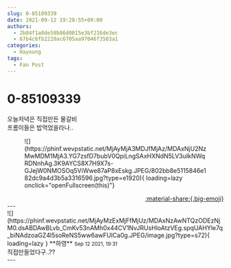 ```yaml
---
slug: 0-85109339
date: 2021-09-12 19:28:55+09:00
authors:
  - 2b04f1a8de58b86d0015e3bf216de3ec
  - 67b4c6fb2220ac6705aa97046f3503a1
categories:
  - Hayoung
tags:
  - Fan Post
---
```


# 0-85109339

<div class="post-container" markdown="1">
<div class="content-container md-sidebar__scrollwrap" markdown="1">

오늘저녁은 직접만든 물갈비<br>프롬이들은 밥먹었을라나..
<figure markdown="1">
![](https://phinf.wevpstatic.net/MjAyMjA3MDJfMjAz/MDAxNjU2NzMwMDM1MjA3.YG7zsfD7bubV0QpiLngSAxHXNdN5LV3uIkNWqRDNnhAg.3K9AYCS8X7H9X7s-GJejW0NMOSOq5ViWwe87aP8xEskg.JPEG/802bb8e5115846e182dc9a4d3b5a3316596.jpg?type=e1920){ loading=lazy onclick="openFullscreen(this)"}
</figure>


</div>
</div>

<div style="text-align: right;" markdown="1">
<a href="https://weverse.io/fromis9/fanpost/0-85109339" style="text-align: right;">:material-share:{.big-emoji}</a>
</div>
---

<div class="comments-container md-sidebar__scrollwrap" markdown="1">
<div class="comment" markdown="1">
<div class='id-container' markdown="1">
![](https://phinf.wevpstatic.net/MjAyMzExMjFfMjUz/MDAxNzAwNTQzODEzNjM0.dsABDAwBLvb_CmKv53nAMh0x44CV1NvJRUsHloAtzVEg.spqUAHYle7q_biNAdzoaGZ4l5soReNS5ww6awFUlCa0g.JPEG/image.jpg?type=s72){ loading=lazy }
**<span class="artist">하영</span>** <small>Sep 12 2021, 19:31</small><br>
</div>
<div class='comment-body' markdown="1">
직접만들었다구..??
</div>
</div>
</div>
---

